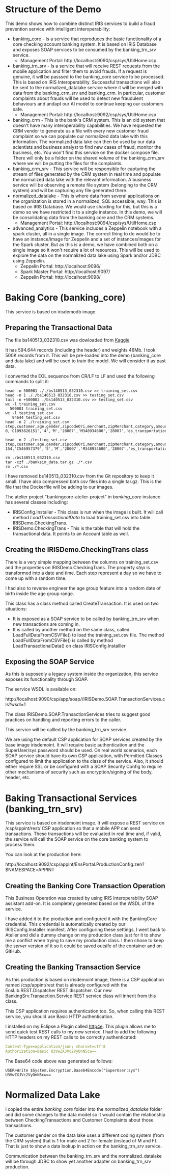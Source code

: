 # Structure of the Demo

This demo shows how to combine distinct IRIS services to build a fraud prevention service with intelligent interoperability:

* banking_core - Is a service that reproduces the basic functionality of a core checking account banking system. It is based on IRIS Database and exposes SOAP services to be consumed by the banking_trn_srv service.
  * Management Portal: http://localhost:9090/csp/sys/UtilHome.csp
* banking_trn_srv - Is a service that will receive REST requests from the mobile application and filter them to avoid frauds. If a request is genuine, it will be passsed to the banking_core service to be processed. This is based on IRIS Interoperability. Successful transactions will also be sent to the normalized_datalake service where it will be merged
with data from the banking_crm_srv and banking_crm. In particular, customer complaints about frauds will be used to detect new fraudulent behaviours and andapt our AI model to continue
keeping our customers safe.
  * Management Portal: http://localhost:9092/csp/sys/UtilHome.csp
* banking_crm - This is the bank's CRM system. This is an old system that doesn't have many interoperability capabilities. 
We have requested the CRM vendor to generate us a file with every new customer fraud complaint so we can populate our 
normalized data lake with this information. The normalized data lake can then be used by our data scientists and business analyst to
find new cases of fraud, monitor the business, etc. You won't find this service on the docker compose file. There will only be a 
folder on the shared volume of the banking_crm_srv where we will be putting the files for the complaints.
* banking_crm_srv - This service will be responsible for capturing the stream of files generated by the CRM system
in real time and populate the normalized data lake with the relevant information. A business service will be
observing a remote file system (belonging to the CRM system) and will be capturing any file generated there.
* normalized_datalake - This is where data from several applications on the organization is stored in a normalized, SQL accessible, way. This is based on IRIS Database. We would use sharding for this, but this is a demo so we have restricted it to a single instance. In this demo, we will be consolidating data from the banking core and the CRM systems.
  * Management Portal: http://localhost:9094/csp/sys/UtilHome.csp
* advanced_analytics - This service includes a Zeppelin notebook with a spark cluster, all in a single image. The correct thing to do would be to have an instance/image for Zeppelin and a set of instances/images for the Spark cluster. But as this is a demo, we have combined both on a single image so it won't require a lot of resources. This will be used to explore the data on the normalized data lake using Spark and/or JDBC using Zeppelin.
  * Zeppelin Portal: http://localhost:9096/
  * Spark Master Portal: http://localhost:9097/
  * Zeppelin Portal: http://localhost:9098/

# Baking Core (banking_core)

This service is based on irisdemodb image.

## Preparing the Transactional Data

The file bs140513_032310.csv was dowloaded from [Kaggle][KagglePaySim]

It has 594.644 records (including the header) and weights 46Mb. I took 500K records from it.
This will be pre-loaded into the demo (banking_core and data lake) and will be used to train the model. We will consider it as past data. 

I converted the EOL sequence from CR/LF to LF and used the following commands to split it:

``` shel 
head -n 500001 ././bs140513_032310.csv >> training_set.csv
head -n 1 ././bs140513_032310.csv >> testing_set.csv
tail -n +500002 ./bs140513_032310.csv >> testing_set.csv
wc -l training_set.csv
  500001 training_set.csv
wc -l testing_set.csv
   94644 testing_set.csv
head -n 2 ./training_set.csv
step,customer,age,gender,zipcodeOri,merchant,zipMerchant,category,amount,fraud
0,'C1093826151','4','M','28007','M348934600','28007','es_transportation',4.55,0

head -n 2 ./testing_set.csv
step,customer,age,gender,zipcodeOri,merchant,zipMerchant,category,amount,fraud
154,'C546957379','5','M','28007','M348934600','28007','es_transportation',0.18,0

rm ./bs140513_032310.csv
tar -czf ./banksim_data.tar.gz ./*.csv
rm ./*.csv
```

I have removed bs140513_032310.csv from the Git repository to keep it small. I have also compressed both csv
files into a single tar.gz. This is the file that the Dockerfile will be adding to our images.

The atelier project "bankingcore-atelier-project" in *banking_core* instance has several classes including:
* IRISConfig.Installer - This class is run when the image is built. It will call method *LoadTransactionalData* to load training_set.csv into table IRISDemo.CheckingTrans.
* IRISDemo.CheckingTrans - This is the table that will hold the transactional data. It points to an Account table as well.

## Creating the IRISDemo.CheckingTrans class

There is a very simple mapping between the columns on training_set.csv and the properties on IRISDemo.CheckingTrans.
The property *step* is transformed into a date and time. Each step represent a day so we have to come up with a random
time.

I had also to reverse engineer the age group feature into a random date of birth inside the age group range. 

This class has a class method called CreateTransaction. It is used on two situations:

* It is exposed as a SOAP service to be called by banking_trn_srv when new transactions are coming in.
* It is called by another method on the same class, called LoadFullDataFromCSVFile() to load the training_set.csv file. 
The method LoadFullDataFromCSVFile() is called by method LoadTransactionalData() on class IRISConfig.Installler


[KagglePaySim]: https://www.kaggleclipeclipcom/ntnu-testimon/banksim1

## Exposing the SOAP Service

As this is suposedly a legacy system inside the organization, this service exposes its functionality through SOAP.

The service WSDL is available on:

http://localhost:9090/csp/app/soap//IRISDemo.SOAP.TransactionServices.cls?wsdl=1

The class IRISDemo.SOAP.TransactionServices tries to suggest good practices on handling and reporting errors to the caller.

This service will be callled by the banking_trn_srv service.

We are using the default CSP application for SOAP services created by the base image irisdemoint. It will require basic authentication and the SuperUser/sys password should be used. On real world scenarios, each SOAP service should have its own CSP application, with Permitted Classes configured to limit the application to the class of the service. Also, it should either require SSL or be configured with a SOAP Security Config to require other mechanisms of security such as encryption/signing of the body, header, etc.

# Baking Transactional Services (banking_trn_srv)

This service is based on irisdemoint image. It will expose a REST service on /csp/appint/rest/ CSP application so that a mobile APP can send transactions. These transactions will be evaluated in real time and, if valid, the service will call the SOAP service on the core banking system to process them.

You can look at the production here:

http://localhost:9092/csp/appint/EnsPortal.ProductionConfig.zen?$NAMESPACE=APPINT

## Creating the Banking Core Transaction Operation

This Business Operation was created by using IRIS Interoperability SOAP assistant add-on. It is completely generated based on the WSDL of the service.

I have added it to the production and configured it with the BankingCore credential. This credential is automatically created by our IRISConfig.Installer manifest. After configuring these settings, I went back to Atelier and did a dummy change on my production class just for it to show me a conflict when trying to save my production class. I then chose to keep the *server* version of it so it could be saved outsife of the container and on GitHub.

## Creating the Banking Transaction Service

As this production is based on irisdemoint image, there is a CSP application named /csp/appint/rest that is already configured with the EnsLib.REST.Dispatcher REST dispatcher. Our new BankingSrv.Transaction.Service REST service class will inherit from this class.

This CSP application requires authentication too. So, when calling this REST service, you should use Basic HTTP authentication.

I installed on my Eclipse a Plugin called [http4e](http://www.nextinterfaces.com/http4e-eclipse/eclipse-restful-http-client-plugin-install/). This plugin allows me to send quick test REST calls to my new service. I had to add the following HTTP headers on my REST calls to be correctly authenticated:

``` YAML
Content-Type=application/json; charset=utf-8
Authorization=Basic U3VwZXJVc2VyOnN5cw==
```

The Base64 code above was generated as follows:

```
USER>Write $System.Encryption.Base64Encode("SuperUser:sys")
U3VwZXJVc2VyOnN5cw==
```

# Normalized Data Lake

I copied the entire *banking_core* folder into the *normalized_datalake* folder and did some changes to the data model
so it would contain the relationship between CheckingTransactions and Customer Complaints about those transactions.

The customer gender on the data lake uses a different coding system (from the CRM system) that is 1 for male and 2
for female (instead of M and F). That is just to show a data lookup in action on the banking_trn_srv service.

Communication between the banking_trn_srv and the normalized_datalake will be through JDBC to show yet another adapter 
on banking_trn_srv production.